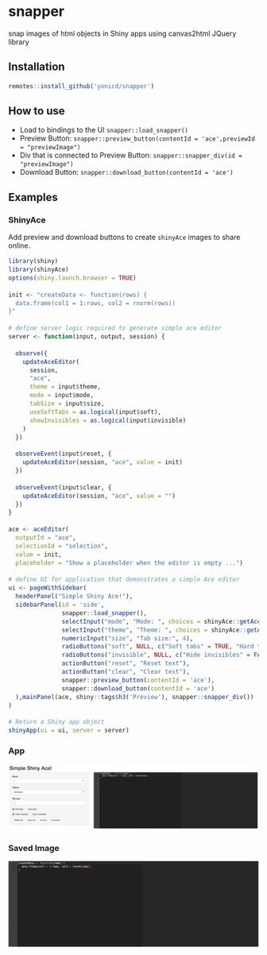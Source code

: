 # snapper
snap images of html objects in Shiny apps using canvas2html JQuery library

## Installation

```r
remotes::install_github('yonicd/snapper')
```

## How to use

  - Load to bindings to the UI `snapper::load_snapper()`
  - Preview Button: `snapper::preview_button(contentId = 'ace',previewId = "previewImage")`
  - Div that is connected to Preview Button: `snapper::snapper_div(id = "previewImage")`
  - Download Button: `snapper::download_button(contentId = 'ace')`


## Examples

### ShinyAce

Add preview and download buttons to create `shinyAce` images to share online.

```r
library(shiny)
library(shinyAce)
options(shiny.launch.browser = TRUE)

init <- "createData <- function(rows) {
  data.frame(col1 = 1:rows, col2 = rnorm(rows))
}"

# define server logic required to generate simple ace editor
server <- function(input, output, session) {
  
  observe({
    updateAceEditor(
      session,
      "ace",
      theme = input$theme,
      mode = input$mode,
      tabSize = input$size,
      useSoftTabs = as.logical(input$soft),
      showInvisibles = as.logical(input$invisible)
    )
  })
  
  observeEvent(input$reset, {
    updateAceEditor(session, "ace", value = init)
  })
  
  observeEvent(input$clear, {
    updateAceEditor(session, "ace", value = "")
  })
}

ace <- aceEditor(
  outputId = "ace",
  selectionId = "selection",
  value = init,
  placeholder = "Show a placeholder when the editor is empty ...")

# define UI for application that demonstrates a simple Ace editor
ui <- pageWithSidebar(
  headerPanel("Simple Shiny Ace!"),
  sidebarPanel(id = 'side',
               snapper::load_snapper(),
               selectInput("mode", "Mode: ", choices = shinyAce::getAceModes(), selected = "r"),
               selectInput("theme", "Theme: ", choices = shinyAce::getAceThemes(), selected = "ambience"),
               numericInput("size", "Tab size:", 4),
               radioButtons("soft", NULL, c("Soft tabs" = TRUE, "Hard tabs" = FALSE), inline = TRUE),
               radioButtons("invisible", NULL, c("Hide invisibles" = FALSE, "Show invisibles" = TRUE), inline = TRUE),
               actionButton("reset", "Reset text"),
               actionButton("clear", "Clear text"),
               snapper::preview_button(contentId = 'ace'),
               snapper::download_button(contentId = 'ace')
  ),mainPanel(ace, shiny::tags$h3('Preview'), snapper::snapper_div())
)

# Return a Shiny app object
shinyApp(ui = ui, server = server)
```

### App

![](inst/images/shinyAce.png)

### Saved Image

![](inst/images/shinyAce_snap.png)

